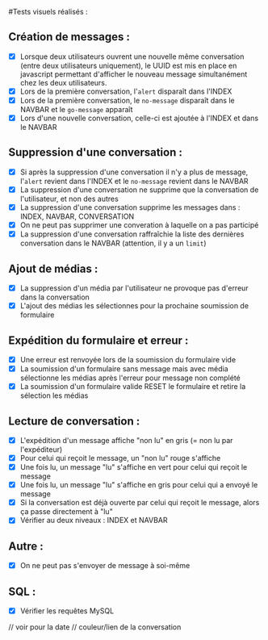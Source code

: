 #Tests visuels réalisés :

## Création de messages :
- [X] Lorsque deux utilisateurs ouvrent une nouvelle même conversation (entre deux utilisateurs uniquement), le UUID est mis en place en javascript permettant d'afficher le nouveau message simultanément chez les deux utilisateurs.
- [X] Lors de la première conversation, l'`alert` disparaît dans l'INDEX
- [X] Lors de la première conversation, le `no-message` disparaît dans le NAVBAR et le `go-message` apparaît
- [X] Lors d'une nouvelle conversation, celle-ci est ajoutée à l'INDEX et dans le NAVBAR

## Suppression d'une conversation :
- [X] Si après la suppression d'une conversation il n'y a plus de message, l'`alert` revient dans l'INDEX et le `no-message` revient dans le NAVBAR
- [X] La suppression d'une conversation ne supprime que la conversation de l'utilisateur, et non des autres
- [X] La suppression d'une conversation supprime les messages dans : INDEX, NAVBAR, CONVERSATION
- [X] On ne peut pas supprimer une converation à laquelle on a pas participé
- [X] La suppression d'une conversation raffraîchie la liste des dernières conversation dans le NAVBAR (attention, il y a un `limit`)

## Ajout de médias :
- [X] La suppression d'un média par l'utilisateur ne provoque pas d'erreur dans la conversation
- [X] L'ajout des médias les sélectionnes pour la prochaine soumission de formulaire

## Expédition du formulaire et erreur :
- [X] Une erreur est renvoyée lors de la soumission du formulaire vide
- [X] La soumission d'un formulaire sans message mais avec média sélectionne les médias après l'erreur pour message non complété
- [X] La soumission d'un formulaire valide RESET le formulaire et retire la sélection les médias

## Lecture de conversation :
- [X] L'expédition d'un message affiche "non lu" en gris (= non lu par l'expéditeur)
- [X] Pour celui qui reçoit le message, un "non lu" rouge s'affiche
- [X] Une fois lu, un message "lu" s'affiche en vert pour celui qui reçoit le message
- [X] Une fois lu, un message "lu" s'affiche en gris pour celui qui a envoyé le message
- [X] Si la conversation est déjà ouverte par celui qui reçoit le message, alors ça passe directement à "lu"
- [X] Vérifier au deux niveaux : INDEX et NAVBAR

## Autre :
- [X] On ne peut pas s'envoyer de message à soi-même

## SQL :
- [X] Vérifier les requêtes MySQL

// voir pour la date
// couleur/lien de la conversation